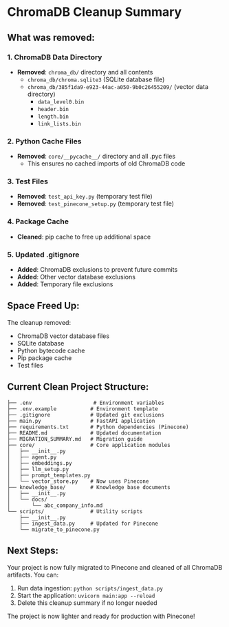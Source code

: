 # ChromaDB Cleanup Summary

## What was removed:

### 1. ChromaDB Data Directory
- **Removed**: `chroma_db/` directory and all contents
  - `chroma_db/chroma.sqlite3` (SQLite database file)
  - `chroma_db/385f1da9-e923-44ac-a050-9b0c26455209/` (vector data directory)
    - `data_level0.bin`
    - `header.bin` 
    - `length.bin`
    - `link_lists.bin`

### 2. Python Cache Files
- **Removed**: `core/__pycache__/` directory and all .pyc files
  - This ensures no cached imports of old ChromaDB code

### 3. Test Files
- **Removed**: `test_api_key.py` (temporary test file)
- **Removed**: `test_pinecone_setup.py` (temporary test file)

### 4. Package Cache
- **Cleaned**: pip cache to free up additional space

### 5. Updated .gitignore
- **Added**: ChromaDB exclusions to prevent future commits
- **Added**: Other vector database exclusions
- **Added**: Temporary file exclusions

## Space Freed Up:
The cleanup removed:
- ChromaDB vector database files
- SQLite database
- Python bytecode cache
- Pip package cache
- Test files

## Current Clean Project Structure:
```
├── .env                    # Environment variables
├── .env.example           # Environment template
├── .gitignore             # Updated git exclusions
├── main.py                # FastAPI application
├── requirements.txt       # Python dependencies (Pinecone)
├── README.md              # Updated documentation
├── MIGRATION_SUMMARY.md   # Migration guide
├── core/                  # Core application modules
│   ├── __init__.py
│   ├── agent.py
│   ├── embeddings.py
│   ├── llm_setup.py
│   ├── prompt_templates.py
│   └── vector_store.py    # Now uses Pinecone
├── knowledge_base/        # Knowledge base documents
│   ├── __init__.py
│   └── docs/
│       └── abc_company_info.md
└── scripts/               # Utility scripts
    ├── __init__.py
    ├── ingest_data.py     # Updated for Pinecone
    └── migrate_to_pinecone.py
```

## Next Steps:
Your project is now fully migrated to Pinecone and cleaned of all ChromaDB artifacts. You can:

1. Run data ingestion: `python scripts/ingest_data.py`
2. Start the application: `uvicorn main:app --reload`
3. Delete this cleanup summary if no longer needed

The project is now lighter and ready for production with Pinecone!
